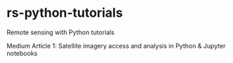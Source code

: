 # rs-python-tutorials
Remote sensing with Python tutorials

Medium Article 1:  Satellite imagery access and analysis in Python & Jupyter notebooks 


